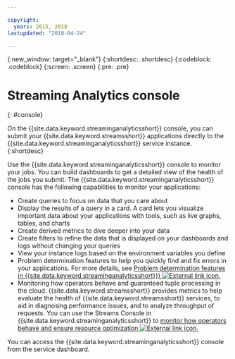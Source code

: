 ```yaml
---

copyright:
  years: 2015, 2018
lastupdated: "2018-04-24"

---
```


<!-- Attribute definitions -->
{:new_window: target="_blank"}
{:shortdesc: .shortdesc}
{:codeblock: .codeblock}
{:screen: .screen}
{:pre: .pre}

# Streaming Analytics console
{: #console}

On the {{site.data.keyword.streaminganalyticsshort}} console, you can submit your {{site.data.keyword.streamsshort}} applications directly to the {{site.data.keyword.streaminganalyticsshort}} service instance.
{:shortdesc}

Use the {{site.data.keyword.streaminganalyticsshort}} console to monitor your jobs. You can build dashboards to get a detailed view of the health of the jobs you submit. The {{site.data.keyword.streaminganalyticsshort}} console has the following capabilities to monitor your applications:

* Create queries to focus on data that you care about
* Display the results of a query in a card. A card lets you visualize important data about your applications with tools, such as live graphs, tables, and charts
* Create derived metrics to dive deeper into your data
* Create filters to refine the data that is displayed on your dashboards and logs without changing your queries
* View your instance logs based on the environment variables you define
* Problem determination features to help you quickly find and fix errors in your applications. For more details, see [Problem determination features in {{site.data.keyword.streaminganalyticsshort}}) ![External link icon](../../icons/launch-glyph.svg "External link icon").](https://wp.me/p4IICn-4cx)
* Monitoring how operators behave and guaranteed tuple processing in the cloud. {{site.data.keyword.streamsshort}} provides metrics to help evaluate the health of {{site.data.keyword.streamsshort}} services, to aid in diagnosing performance issues, and to analyze throughput of requests. You can use the Streams Console in {{site.data.keyword.streaminganalyticsshort}} to [monitor how operators behave and ensure resource optimization ![External link icon](../../icons/launch-glyph.svg "External link icon").](https://wp.me/p4IICn-4bH)


You can access the {{site.data.keyword.streaminganalyticsshort}} console from the service dashboard.

<!--The {{site.data.keyword.streaminganalyticsshort}} console is translated into the following languages: Brazilian Portuguese, French, German, Italian, Japanese, Korean, Simplified Chinese, Spanish, Traditional Chinese. Change the language setting in your browser to view the console in your preferred language. -->
